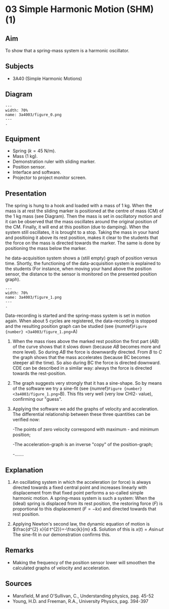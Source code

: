 # 03 Simple Harmonic Motion (SHM) (1)
  
## Aim   
 To show that a spring-mass system is a harmonic oscillator.    
  
## Subjects   
* 3A40 (Simple Harmonic Motions)   

## Diagram
   
```{figure} figures/figure_0.png  
---  
width: 70%  
name: 3a4003/figure_0.png  
---
. 
```

## Equipment
 *  Spring ($k=45\mathrm{~N/m}$). 
 *  Mass ($1\mathrm{~kg}$). 
 *  Demonstration ruler with sliding marker. 
 *  Position sensor. 
 *  Interface and software. 
 *  Projector to project monitor screen.
    
  
## Presentation   
The spring is hung to a hook and loaded with a mass of $1 \mathrm{~kg}$. When the mass is at rest the sliding marker is positioned at the centre of mass (CM) of the $1 \mathrm{~kg}$ mass (see Diagram). Then the mass is set in oscillatory motion and it can be observed that the mass oscillates around the original position of the CM. Finally, it will end at this position (due to damping). When the system still oscillates, it is brought to a stop. Taking the mass in your hand and positioing it above its rest position, makes it clear to the students that the force on the mass is directed towards the marker. The same is done by positioning the mass below the marker.

he data-acquisition system shows a (still empty) graph of position versus time. Shortly, the functioning of the data-acquisition system is explained to the students (For instance, when moving your hand above the position sensor, the distance to the sensor is monitored on the presented position graph).

```{figure} figures/figure_1.png  
---  
width: 70%  
name: 3a4003/figure_1.png  
---  
. 
```
Data-recording is started and the spring-mass system is set in motion again. When about 5 cycles are registered, the data-recording is stopped and the resulting position graph can be studied (see {numref}`Figure {number} <3a4003/figure_1.png>`A)

1. When the mass rises above the marked rest position the first part ($AB$) of the curve shows that it slows down (because $A B$ becomes more and more level). So during $A B$ the force is downwardly directed. From $B$ to $C$ the graph shows that the mass accelerates (because BC becomes steeper all the time). So also during 
BC the force is directed downward. CDE can be described in a similar way: 
always the force is directed towards the rest-position.  
2. The graph suggests very strongly that it has a sine-shape. So by means of the 
software we try a sine-fit (see {numref}`Figure {number} <3a4003/figure_1.png>`B). This fits very well (very low CHI2-
value), confirming our "guess". 
3. Applying the software we add the graphs of velocity and acceleration. The 
differential relationship between these three quantities can be verified now: 
    
    -The points of zero velocity correspond with maximum - and minimum position; 
    
    -The acceleration-graph is an inverse "copy" of the position-graph; 
    
    -.......

## Explanation   
1. An oscillating system in which the acceleration (or force) is always directed towards a fixed central point and increases linearly with displacement from that fixed point performs a so-called simple harmonic motion. A spring-mass system is such a system: When the (ideal) spring is displaced from its rest position, the restoring force $(F)$ is proportional to this displacement $(F=-k x)$ and directed towards that rest position.

2. Applying Newton's second law, the dynamic equation of motion is $\frac{d^{2} x}{d t^{2}}=-\frac{k}{m} x$. Solution of this is $x(t)=A \sin \omega t$ The sine-fit in our demonstration confirms this.

  
## Remarks
 *  Making the frequency of the position sensor lower will smoothen the calculated graphs of velocity and acceleration.
   
  
## Sources
 *  Mansfield, M and O'Sullivan, C., Understanding physics, pag. 45-52 
 *  Young, H.D. and Freeman, R.A., University Physics, pag. 394-397
  